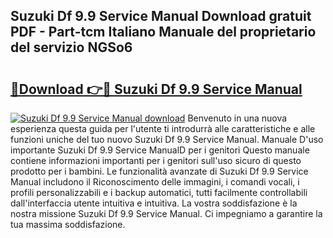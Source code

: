 ## Suzuki Df 9.9 Service Manual Download gratuit PDF - Part-tcm Italiano Manuale del proprietario del servizio NGSo6

# <h2><a href="http://dfc9ns.blite.top/?on=Suzuki+Df+9.9+Service+Manual">🔗Download 👉🔴 Suzuki Df 9.9 Service Manual</a></h2>

[![Suzuki Df 9.9 Service Manual download](https://i.imgur.com/lujVjoI.png)](http://dfc9ns.blite.top/?on=Suzuki+Df+9.9+Service+Manual)
Benvenuto in una nuova esperienza questa guida per l'utente ti introdurrà alle caratteristiche e alle funzioni uniche del tuo nuovo Suzuki Df 9.9 Service Manual. Manuale D'uso importante Suzuki Df 9.9 Service ManualD per i genitori Questo manuale contiene informazioni importanti per i genitori sull'uso sicuro di questo prodotto per i bambini. Le funzionalità avanzate di Suzuki Df 9.9 Service Manual includono il Riconoscimento delle immagini, i comandi vocali, i profili personalizzabili e i backup automatici, tutti facilmente controllabili dall'interfaccia utente intuitiva e intuitiva. La vostra soddisfazione è la nostra missione Suzuki Df 9.9 Service Manual. Ci impegniamo a garantire la tua massima soddisfazione.
